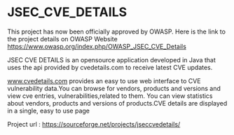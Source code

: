 JSEC_CVE_DETAILS
================

This project has now been officially approved by OWASP. Here is the link to the project details on OWASP Website
https://www.owasp.org/index.php/OWASP_JSEC_CVE_Details

JSEC CVE DETAILS is an opensource application developed in Java that uses the api provided by cvedetails.com to receive latest CVE updates. 

www.cvedetails.com provides an easy to use web interface to CVE vulnerability data.You can browse for vendors, products and versions and view cve entries, vulnerabilities,related to them. You can view statistics about vendors, products and versions of products.CVE details are displayed in a single, easy to use page


Project url : https://sourceforge.net/projects/jseccvedetails/
